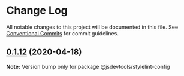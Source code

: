 # Change Log

All notable changes to this project will be documented in this file.
See [Conventional Commits](https://conventionalcommits.org) for commit guidelines.

## [0.1.12](https://github.com/jsdevtools/jsdevtools/compare/@jsdevtools/stylelint-config@0.1.11...@jsdevtools/stylelint-config@0.1.12) (2020-04-18)

**Note:** Version bump only for package @jsdevtools/stylelint-config
